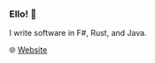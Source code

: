 ### Ello! 👋

I write software in F#, Rust, and Java.

:globe_with_meridians: [Website](https://codyq.dev)
